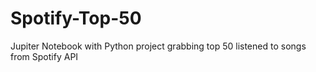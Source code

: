 # Spotify-Top-50

Jupiter Notebook with Python project grabbing top 50 listened to songs from Spotify API


